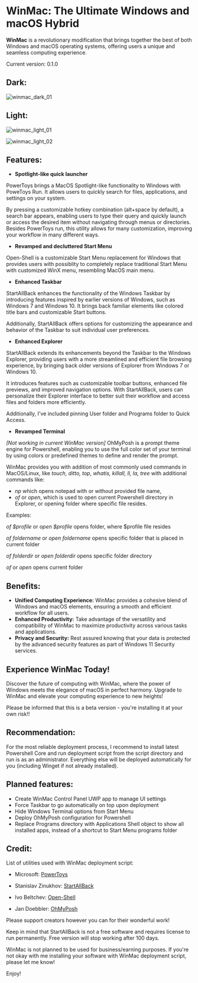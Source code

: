 # WinMac: The Ultimate Windows and macOS Hybrid

**WinMac** is a revolutionary modification that brings together the best of both Windows and macOS operating systems, offering users a unique and seamless computing experience.

Current version: 0.1.0

## Dark:

![winmac_dark_01](https://github.com/Asteski/WinMac/assets/163755955/e857e2b7-97cc-4d70-b3a9-816f03bb6a7d)

## Light:

![winmac_light_01](https://github.com/Asteski/WinMac/assets/163755955/c2be00bb-07f2-46ed-bccd-9456dde5bcc7)

![winmac_light_02](https://github.com/Asteski/WinMac/assets/163755955/7e455ebe-91fd-4fd9-a104-c24e8d4858b4)

## Features:

- **Spotlight-like quick launcher**

PowerToys brings a MacOS Spotlight-like functionality to Windows with PoweToys Run. It allows users to quickly search for files, applications, and settings on your system. 

By pressing a customizable hotkey combination (alt+space by default), a search bar appears, enabling users to type their query and quickly launch or access the desired item without navigating through menus or directories. Besides PowerToys run, this utility allows for many customization, improving your workflow in many different ways.

- **Revamped and decluttered Start Menu**

Open-Shell is a customizable Start Menu replacement for Windows that provides users with possiblity to completely replace traditional Start Menu with customized WinX menu, resembling MacOS main menu.

- **Enhanced Taskbar**

StartAllBack enhances the functionality of the Windows Taskbar by introducing features inspired by earlier versions of Windows, such as Windows 7 and Windows 10. It brings back familiar elements like colored title bars and customizable Start buttons. 

Additionally, StartAllBack offers options for customizing the appearance and behavior of the Taskbar to suit individual user preferences.

- **Enhanced Explorer**

StartAllBack extends its enhancements beyond the Taskbar to the Windows Explorer, providing users with a more streamlined and efficient file browsing experience, by bringing back older versions of Explorer from Windows 7 or Windows 10. 

It introduces features such as customizable toolbar buttons, enhanced file previews, and improved navigation options. With StartAllBack, users can personalize their Explorer interface to better suit their workflow and access files and folders more efficiently.

Additionally, I've included pinning User folder and Programs folder to Quick Access.

- **Revamped Terminal**

*[Not working in current WinMac version]* OhMyPosh is a prompt theme engine for Powershell, enabling you to use the full color set of your terminal by using colors or predefined themes to define and render the prompt. 

WinMac provides you with addition of most commonly used commands in MacOS/Linux, like *touch, ditto, top, whatis, killall, ll, la, tree* with additional commands like:

- *np* which opens notepad with or without provided file name,
- *of* or *open*, which is used to open current Powershell directory in Explorer, or opening folder where specific file resides.

Examples: 

*of $profile* or *open $profile* opens folder, where $profile file resides

*of foldername* or *open foldername* opens specific folder that is placed in current folder

*of folderdir* or *open folderdir* opens specific folder directory

*of* or *open* opens current folder

## Benefits:

- **Unified Computing Experience:** WinMac provides a cohesive blend of Windows and macOS elements, ensuring a smooth and efficient workflow for all users.
- **Enhanced Productivity:** Take advantage of the versatility and compatibility of WinMac to maximize productivity across various tasks and applications.
- **Privacy and Security:** Rest assured knowing that your data is protected by the advanced security features as part of Windows 11 Security services.

## Experience WinMac Today!

Discover the future of computing with WinMac, where the power of Windows meets the elegance of macOS in perfect harmony. Upgrade to WinMac and elevate your computing experience to new heights!

Please be informed that this is a beta version - you're installing it at your own risk!!

## Recommendation:

For the most reliable deployment process, I recommend to install latest Powershell Core and run deployment script from the script directory and run is as an administrator. Everything else will be deployed automatically for you (including Winget if not already installed).

## Planned features:

- Create WinMac Control Panel UWP app to manage UI settings
- Force Taskbar to go automatically on top upon deployment
- Hide Windows Terminal options from Start Menu
- Deploy OhMyPosh configuration for Powershell
- Replace Programs directory with Applications Shell object to show all installed apps, 
instead of a shortcut to Start Menu programs folder

## Credit:

List of utilities used with WinMac deployment script:

- Microsoft: [PowerToys](https://learn.microsoft.com/en-us/windows/powertoys/)

- Stanislav Zinukhov: [StartAllBack](https://www.startallback.com/)

- Ivo Beltchev: [Open-Shell](https://open-shell.github.io/Open-Shell-Menu/)

- Jan Doebbler: [OhMyPosh](https://ohmyposh.dev/)

Please support creators however you can for their wonderful work!

Keep in mind that StartAllBack is not a free software and requires license to run permanently. Free version will stop working after 100 days.

WinMac is not planned to be used for business/earning purposes. If you're not okay with me installing your software with WinMac deployment script, please let me know!

Enjoy!